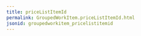 ```yaml
---
title: priceListItemId
permalink: GroupedWorkItem.priceListItemId.html
jsonid: groupedworkitem_pricelistitemid
---
```

